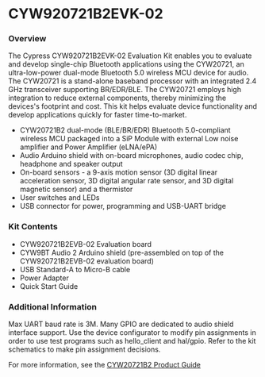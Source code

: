 # CYW920721B2EVK-02

### Overview

The Cypress CYW920721B2EVK-02 Evaluation Kit enables you to evaluate and develop single-chip Bluetooth applications using the CYW20721, an ultra-low-power dual-mode Bluetooth 5.0 wireless MCU device for audio. The CYW20721 is a stand-alone baseband processor with an integrated 2.4 GHz transceiver supporting BR/EDR/BLE. The CYW20721 employs high integration to reduce external components, thereby minimizing the devices's footprint and cost. This kit helps evaluate device functionality and develop applications quickly for faster time-to-market.

* CYW20721B2 dual-mode (BLE/BR/EDR) Bluetooth 5.0-compliant wireless MCU
packaged into a SiP Module with external Low noise amplifier and Power
Amplifier (eLNA/ePA)
* Audio Arduino shield with on-board microphones, audio codec chip, headphone and speaker output
* On-board sensors - a 9-axis motion sensor (3D digital linear acceleration sensor, 3D digital angular rate sensor, and 3D digital magnetic sensor) and a thermistor
* User switches and LEDs
* USB connector for power, programming and USB-UART bridge

### Kit Contents

* CYW920721B2EVB-02 Evaluation board
* CYW9BT Audio 2 Arduino shield (pre-assembled on top of the CYW920721B2EVB-02 evaluation board)
* USB Standard-A to Micro-B cable
* Power Adapter
* Quick Start Guide

### Additional Information

Max UART baud rate is 3M.
Many GPIO are dedicated to audio shield interface support. Use the device configurator to modify pin assignments in order to use test programs such as hello_client and hal/gpio. Refer to the kit schematics to make pin assignment decisions.

For more information, see the [CYW20721B2 Product Guide](https://community.cypress.com/docs/DOC-17429)
